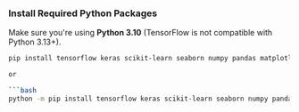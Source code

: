 ### Install Required Python Packages

Make sure you're using **Python 3.10** (TensorFlow is not compatible with Python 3.13+).

```bash
pip install tensorflow keras scikit-learn seaborn numpy pandas matplotlib

or

```bash
python -m pip install tensorflow keras scikit-learn seaborn numpy pandas matplotlib
